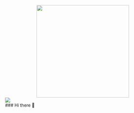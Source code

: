 <div id="header" align="center">
<img src="https://media.giphy.com/media/gjrYDwbjnK8x36xZIO/giphy.gif" width="300"/>
</div>
<div id="badges">
 <a href="[your-linkedin-URL](https://www.linkedin.com/in/javier-sánchez-carrizo-99a95b225/)">
<img src="https://img.shields.io/badge/LinkedIn-blue?style=for-the-badge&logo=linkedin&logoColor=white" href="https://www.linkedin.com/in/javier-sánchez-carrizo-99a95b225/"/>
  </a>
 <div>
### Hi there 👋

<!--
**JavierS08/JavierS08** is a ✨ _special_ ✨ repository because its `README.md` (this file) appears on your GitHub profile.

Here are some ideas to get you started:

- 🔭 I’m currently working on ...
- 🌱 I’m currently learning ...
- 👯 I’m looking to collaborate on ...
- 🤔 I’m looking for help with ...
- 💬 Ask me about ...
- 📫 How to reach me: ...
- 😄 Pronouns: ...
- ⚡ Fun fact: ...
-->
